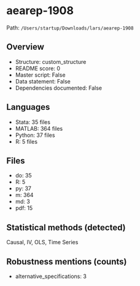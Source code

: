 # aearep-1908

Path: `/Users/startup/Downloads/lars/aearep-1908`

## Overview
- Structure: custom_structure
- README score: 0
- Master script: False
- Data statement: False
- Dependencies documented: False

## Languages
- Stata: 35 files
- MATLAB: 364 files
- Python: 37 files
- R: 5 files

## Files
- do: 35
- R: 5
- py: 37
- m: 364
- md: 3
- pdf: 15

## Statistical methods (detected)
Causal, IV, OLS, Time Series

## Robustness mentions (counts)
- alternative_specifications: 3